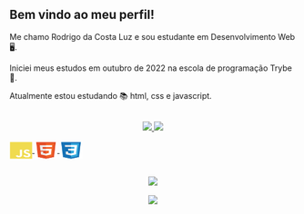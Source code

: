 ## Bem vindo ao meu perfil!

Me chamo Rodrigo da Costa Luz e sou estudante em Desenvolvimento Web 🖥️.

Iniciei meus estudos em outubro de 2022 na escola de programação Trybe 🚀.

Atualmente estou estudando 📚 html, css e javascript. 



<br>

<!-- GITHUB STATUS -->
<div align="center">
  <a href="https://github.com/RodrigoDaCostaLuz">
  <img height="180em" src="https://github-readme-stats.vercel.app/api?username=RodrigoDaCostaLuz&show_icons=true&theme=dracula&include_all_commits=true&count_private=true"/>
  <img height="180em" src="https://github-readme-stats.vercel.app/api/top-langs/?username=RodrigoDaCostaLuz&layout=compact&langs_count=7&theme=dracula"/>
</div>
<div style="display: inline_block"><br>
  <img align="center" alt="RLuz-Js" height="30" width="40" src="https://raw.githubusercontent.com/devicons/devicon/master/icons/javascript/javascript-plain.svg">
   <img align="center" alt="RLuz-HTML" height="30" width="40" src="https://raw.githubusercontent.com/devicons/devicon/master/icons/html5/html5-original.svg">
   <img align="center" alt="RLuz-CSS" height="30" width="40" src="https://raw.githubusercontent.com/devicons/devicon/master/icons/css3/css3-original.svg">
</div>
<br>

<!-- REDES SOCIAIS -->
<div align="center">

  <a href="https://www.linkedin.com/in/rodrigodacostaluz/" target="_blank"><img src="https://img.shields.io/badge/-LinkedIn-%230077B5?style=for-the-badge&logo=linkedin&logoColor=white" target="_blank"></a>  
  
  ![](https://visitor-badge.glitch.me/badge?page_id=RodrigoDaCostaLuz)
</div>

